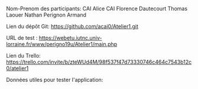 Nom-Prenom des participants:
CAI Alice
CAI Florence
Dautecourt Thomas
Laouer Nathan
Perignon Armand

Lien du dépôt Git: https://github.com/acai0/Atelier1.git

URL de test : https://webetu.iutnc.univ-lorraine.fr/www/perigno19u/Atelier1/main.php

Lien du Trello: https://trello.com/invite/b/zteWUd4M/98f537f47d73330746c464c7543b12c0/atelier1

Données utiles pour tester l'application:
